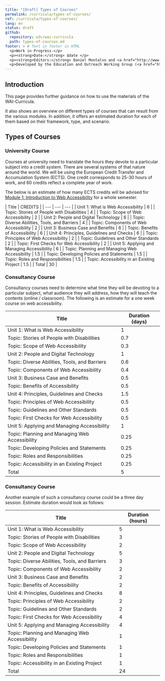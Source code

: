 ```yaml
---
title: "[Draft] Types of Courses"
permalink: /curricula/types-of-courses/
ref: /curricula/types-of-courses/
lang: en
status: draft
github:
  repository: w3c/wai-curricula
  path: types-of-courses.md
footer: > # Text in footer in HTML
  <p>Work in Progress.</p>
  <p><strong>Date:</strong> $date </p>
  <p><strong>Editors:</strong> Daniel Montalvo and <a href="http://www.w3.org/People/shadi/">Shadi Abou-Zahra</a>. Contributors: <a href="https://www.w3.org/WAI/EO/EOWG-members">EOWG Participants</a></p>
  <p>Developed by the Education and Outreach Working Group (<a href="http://www.w3.org/WAI/EO/">EOWG</a>). Developed as part of the <a href="https://www.w3.org/WAI/about/projects/wai-guide/">WAI-Guide Project</a> funded by the European Commission (EC) under the Horizon 2020 program (Grant Agreement 822245).</p>
---
```


## Introduction

This page provides further guidance on how to use the materials of the WAI-Curricula.

It also shows an overview on different types of courses that can result from the various modules. In addition, it offers an estimated duration for each of them based on their framework, type, and scenario.

## Types of Courses

### University Course

Courses at university need to translate the hours they devote to a particular subject into a credit system. There are several systems of that nature around the world. We will be using the European Credit Transfer and Accumulation System (ECTS). One credit corresponds to 25-30 hours of work, and 60 credits reflect a complete year of work. 

The below is an estimate of how many ECTS credits will be advised for [Module 1: Introduction to Web Accessibility](/curricula/introduction-to-web-accessibility/) for a whole semester.

| Title | CREDITS |
| --- | --- | --- |
| Unit 1: What is Web Accessibility | 6 |
| Topic: Stories of People with Disabilities | 4 |
| Topic: Scope of Web Accessibility | 2 |
| Unit 2: People and Digital Technology | 6 |
| Topic: Diverse Abilities, Tools, and Barriers | 4 |
| Topic: Components of Web Accessibility | 2 |
| Unit 3: Business Case and Benefits | 6 |
| Topic: Benefits of Accessibility | 6 |
| Unit 4: Principles, Guidelines and Checks | 6 |
| Topic: Principles of Web Accessibility | 2 |
| Topic: Guidelines and Other Standards | 2 |
| Topic: First Checks for Web Accessibility | 2 |
| Unit 5: Applying and Managing Accessibility | 6 |
| Topic: Planning and Managing Web Accessibility | 1.5 |
| Topic: Developing Policies and Statements | 1.5 |
| Topic: Roles and Responsibilities | 1.5 |
| Topic: Accessibility in an Existing Project | 1.5 |
| Total | 30 |
 
 
### Consultancy Course

Consultancy courses need to determine what time they will be devoting to a particular subject, what audience they will address, how they will teach the contents (online / classroom). The following is an estimate for a one week course on web accessibility.

| Title | Duration (days) |
| --- | --- |
| Unit 1: What is Web Accessibility | 1 |
| Topic: Stories of People with Disabilities | 0.7 |
| Topic: Scope of Web Accessibility | 0.3 |
| Unit 2: People and Digital Technology | 1 |
| Topic: Diverse Abilities, Tools, and Barriers | 0.6 |
| Topic: Components of Web Accessibility | 0.4 |
| Unit 3: Business Case and Benefits | 0.5 |
| Topic: Benefits of Accessibility | 0.5 |
| Unit 4: Principles, Guidelines and Checks | 1.5 |
| Topic: Principles of Web Accessibility | 0.5 |
| Topic: Guidelines and Other Standards | 0.5 |
| Topic: First Checks for Web Accessibility | 0.5 |
| Unit 5: Applying and Managing Accessibility | 1 |
| Topic: Planning and Managing Web Accessibility | 0.25 |
| Topic: Developing Policies and Statements | 0.25 |
| Topic: Roles and Responsibilities | 0.25 |
| Topic: Accessibility in an Existing Project | 0.25 |
| Total | 5 |
 
### Consultancy Course

Another example of such a consultancy course could be a three day session. Estimate duration would look as follows:

| Title | Duration (hours) |
| --- | --- |
| Unit 1: What is Web Accessibility | 5 |
| Topic: Stories of People with Disabilities | 3 |
| Topic: Scope of Web Accessibility | 2 |
| Unit 2: People and Digital Technology | 5 |
| Topic: Diverse Abilities, Tools, and Barriers | 3 |
| Topic: Components of Web Accessibility | 2 |
| Unit 3: Business Case and Benefits | 2 |
| Topic: Benefits of Accessibility | 2 |
| Unit 4: Principles, Guidelines and Checks | 8 |
| Topic: Principles of Web Accessibility | 2 |
| Topic: Guidelines and Other Standards | 2 |
| Topic: First Checks for Web Accessibility | 4 |
| Unit 5: Applying and Managing Accessibility | 4 |
| Topic: Planning and Managing Web Accessibility | 1 |
| Topic: Developing Policies and Statements | 1 |
| Topic: Roles and Responsibilities | 1 |
| Topic: Accessibility in an Existing Project | 1 |
| Total | 24 |
 